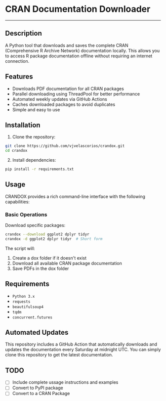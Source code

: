 <!-- readme2cli -->
<!-- # nottested -->

# CRAN Documentation Downloader
****
## Description
A Python tool that downloads and saves the complete CRAN (Comprehensive R Archive Network) documentation locally. This allows you to access R package documentation offline without requiring an internet connection.

## Features
- Downloads PDF documentation for all CRAN packages
- Parallel downloading using ThreadPool for better performance
- Automated weekly updates via GitHub Actions
- Caches downloaded packages to avoid duplicates
- Simple and easy to use

## Installation

1. Clone the repository:
```sh
git clone https://github.com/vjvelascorios/crandox.git
cd crandox
```

2. Install dependencies:
```sh
pip install -r requirements.txt
```

## Usage

CRANDOX provides a rich command-line interface with the following capabilities:

### Basic Operations

Download specific packages:
```sh
crandox --download ggplot2 dplyr tidyr
crandox -d ggplot2 dplyr tidyr  # Short form
```

The script will:

1. Create a dox folder if it doesn't exist
2. Download all available CRAN package documentation
3. Save PDFs in the dox folder

## Requirements
- `Python 3.x`
- `requests`
- `beautifulsoup4`
- `tqdm`
- `concurrent.futures`



## Automated Updates
This repository includes a GitHub Action that automatically downloads and updates the documentation every Saturday at midnight UTC. You can simply clone this repository to get the latest documentation.

## TODO
- [ ] Include complete ussage instructions and examples
- [ ] Convert to PyPI package
- [ ] Convert to a CRAN Package
